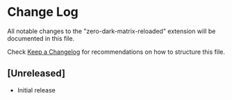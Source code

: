 # Change Log
All notable changes to the "zero-dark-matrix-reloaded" extension will be documented in this file.

Check [Keep a Changelog](http://keepachangelog.com/) for recommendations on how to structure this file.

## [Unreleased]
- Initial release
